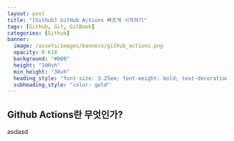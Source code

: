 ```yaml
---
layout: post
title: "[Github] GitHub Actions 빠르게 시작하기"
tags: [Github, Git, GitBook]
categories: [Github]
banner:
  image: /assets/images/banners/github_actions.png
  opacity: 0.618
  background: "#000"
  height: "100vh"
  min_height: "38vh"
  heading_style: "font-size: 3.25em; font-weight: bold; text-decoration: underline"
  subheading_style: "color: gold"
---
```


## Github Actions란 무엇인가?

asdasd